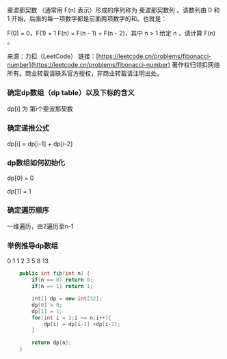 斐波那契数 （通常用 F(n) 表示）形成的序列称为 斐波那契数列 。该数列由 0 和 1 开始，后面的每一项数字都是前面两项数字的和。也就是：

F(0) = 0，F(1) = 1
F(n) = F(n - 1) + F(n - 2)，其中 n > 1
给定 n ，请计算 F(n) 。

来源：力扣（LeetCode）
链接：[https://leetcode.cn/problems/fibonacci-number](https://leetcode.cn/problems/fibonacci-number)
著作权归领扣网络所有。商业转载请联系官方授权，非商业转载请注明出处。



### 确定dp数组（dp table）以及下标的含义

dp[i] 为 第i个斐波那契数



### 确定递推公式

dp[i] = dp[i-1] + dp[i-2]



### dp数组如何初始化

dp[0] = 0

dp[1] = 1



### 确定遍历顺序

一维遍历，由2遍历至n-1



### 举例推导dp数组

0 1 1 2 3 5 8 13 



```Java
    public int fib(int n) {
        if(n == 0) return 0;
        if(n == 1) return 1;

        int[] dp = new int[32];
        dp[0] = 0;
        dp[1] = 1;
        for(int i = 2;i <= n;i++){
            dp[i] = dp[i-1] +dp[i-2];
        }

        return dp[n];
    }
```